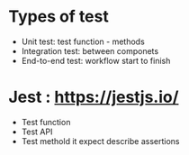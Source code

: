 # Types of test
- Unit test: test function - methods
- Integration test: between componets
- End-to-end test: workflow start to finish
# Jest : https://jestjs.io/
- Test function
- Test API
- Test methold
it
expect
describe
assertions
